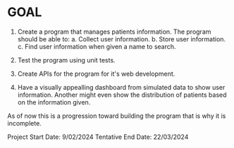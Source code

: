 # GOAL
1. Create a program that manages patients information.
The program should be able to:
a. Collect user information.
b. Store user information.
c. Find user information when given a name to search.

2. Test the program using unit tests.

3. Create APIs for the program for it's web development.

4. Have a visually appealling dashboard from simulated data to show user information.
Another might even show the distribution of patients based on the information given.

As of now this is a progression toward building the program that is why it is incomplete.

Project Start Date: 9/02/2024
Tentative End Date: 22/03/2024